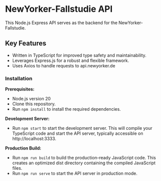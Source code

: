 # NewYorker-Fallstudie API

This Node.js Express API serves as the backend for the NewYorker-Fallstudie.

## Key Features

- Written in TypeScript for improved type safety and maintainability.
- Leverages Express.js for a robust and flexible framework.
- Uses Axios to handle requests to api.newyorker.de

### Installation

**Prerequisites:**

- Node.js version 20
- Clone this repository.
- Run `npm install` to install the required dependencies.

**Development Server:**

- Run `npm start` to start the development server.
  This will compile your TypeScript code and start the API server, typically accessible on http://localhost:3333.

**Production Build:**

- Run `npm run build` to build the production-ready JavaScript code.
  This creates an optimized dist directory containing the compiled JavaScript files.
- Run `npm run serve` to start the API server in production mode.
